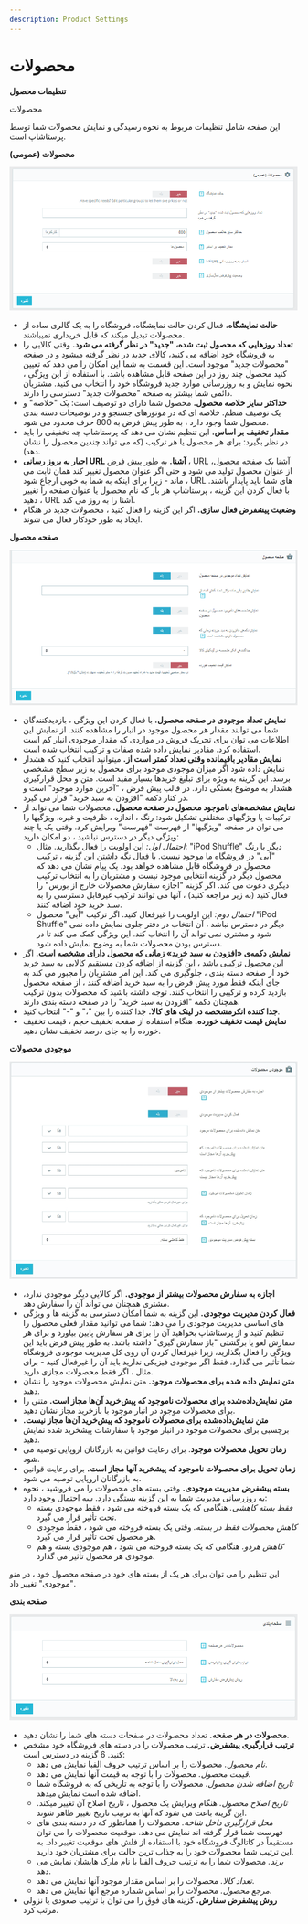 ```yaml
---
description: Product Settings
---
```


# محصولات

**تنظیمات محصول**

محصولات

این صفحه شامل تنظیمات مربوط به نحوه رسیدگی و نمایش محصولات شما توسط پرستاشاپ است.

**محصولات \(عمومی\)**

![](../../../.gitbook/assets/0%20%2864%29.png)

* **حالت نمایشگاه.** فعال کردن حالت نمایشگاه، فروشگاه را به یک گالری ساده از محصولات تبدیل میکند که قابل خریداری نمیباشند.
* **تعداد روزهایی که محصول ثبت شده، "جدید" در نظر گرفته می شود.** وقتی کالایی را به فروشگاه خود اضافه می کنید، کالای جدید در نظر گرفته میشود و در صفحه "محصولات جدید" موجود است. این قسمت به شما این امکان را می دهد که تعیین کنید محصول چند روز در این صفحه قابل مشاهده باشد. با استفاده از این ویژگی ، نحوه نمایش و به روزرسانی موارد جدید فروشگاه خود را انتخاب می کنید. مشتریان دائمی شما بیشتر به صفحه "محصولات جدید" دسترسی را دارند.
* **حداکثر سایز خلاصه محصول.** محصول شما دارای دو توصیف است: یک "خلاصه" و یک توصیف منظم. خلاصه ای که در موتورهای جستجو و در توضیحات دسته بندی محصول شما وجود دارد ، به طور پیش فرض به 800 حرف محدود می شود.
* **مقدار تخفیف بر اساس.** این تنظیم نشان می دهد که پرستاشاپ چه تخفیفی را باید در نظر بگیرد: برای هر محصول یا هر ترکیب \(که می تواند چندین محصول را نشان دهد\).
* **اجبار به بروز رسانی URL آشنا.** به طور پیش فرض ، URL آشنا یک صفحه محصول، از عنوان محصول تولید می شود و حتی اگر عنوان محصول تغییر کند همان ثابت می ماند - زیرا برای اینکه به شما به خوبی ارجاع شود ، URL های شما باید پایدار باشند. با فعال کردن این گزینه ، پرستاشاپ هر بار که نام محصول یا عنوان صفحه را تغییر دهید ، URL آشنا را به روز می کند.
* **وضعیت پیشفرض فعال سازی.** اگر این گزینه را فعال کنید ، محصولات جدید در هنگام ایجاد به طور خودکار فعال می شوند.

**صفحه محصول**

![](../../../.gitbook/assets/1%20%2841%29.png)

* **نمایش تعداد موجودی در صفحه محصول.** با فعال کردن این ویژگی ، بازدیدکنندگان شما می توانند مقدار هر محصول موجود در انبار را مشاهده کنند. از نمایش این اطلاعات می توان برای تحریک فروش در مواردی که مقدار موجودی انبار کم است استفاده کرد. مقادیر نمایش داده شده صفات و ترکیب انتخاب شده است.
* **نمایش مقادیر باقیمانده وقتی تعداد کمتر است از.** میتوانید انتخاب کنید که هشدار نمایش داده شود اگر میزان موجودی موجود برای محصول به زیر سطح مشخصی برسد. این گزینه به ویژه برای تبلیغ خریدها بسیار مفید است. متن و محل قرارگیری هشدار به موضوع بستگی دارد. در قالب پیش فرض ، "آخرین موارد موجود" است و در کنار دکمه "افزودن به سبد خرید" قرار می گیرد.
* **نمایش مشخصه‌های ناموجود محصول در صفحه محصول.** محصولات شما می تواند از ترکیبات یا ویژگیهای مختلفی تشکیل شود: رنگ ، اندازه ، ظرفیت و غیره. ویژگیها را می توان در صفحه "ویژگیها" از فهرست "فهرست" ویرایش کرد. وقتی یک یا چند ویژگی دیگر در دسترس نباشید ، دو امکان دارید:
  * _احتمال اول:_ این اولویت را فعال بگذارید. مثال: "iPod Shuffle" دیگر با رنگ "آبی" در فروشگاه ما موجود نیست. با فعال نگه داشتن این گزینه ، ترکیب محصول در فروشگاه قابل مشاهده خواهد بود. یک پیام نشان می دهد که محصول دیگر در گزینه انتخابی موجود نیست و مشتریان را به انتخاب ترکیب دیگری دعوت می کند. اگر گزینه "اجازه سفارش محصولات خارج از بورس" را فعال کنید \(به زیر مراجعه کنید\) ، آنها می توانند ترکیب غیرقابل دسترسی را به سبد خرید خود اضافه کنند.
  * _احتمال دوم:_ این اولویت را غیرفعال کنید. اگر ترکیب "آبی" محصول "iPod Shuffle" دیگر در دسترس نباشد ، آن انتخاب در دفتر جلوی نمایش داده نمی شود و مشتری نمی تواند آن را انتخاب کند. این ویژگی کمک می کند تا در دسترس بودن محصولات شما به وضوح نمایش داده شود.
* **نمایش دکمه‌ی «افزودن به سبد خرید» زمانی که محصول دارای مشخصه است.** اگر این محصول ترکیبی باشد ، این گزینه از اضافه کردن مستقیم کالایی به سبد خرید خود از صفحه دسته بندی ، جلوگیری می کند. این امر مشتریان را مجبور می کند به جای اینکه فقط مورد پیش فرض را به سبد خرید اضافه کنند ، از صفحه محصول بازدید کرده و ترکیبی را انتخاب کنند. توجه داشته باشید که محصولات بدون ترکیب همچنان دکمه "افزودن به سبد خرید" را در صفحه دسته بندی دارند.
* **جدا کننده انکرمشخصه در لینک های کالا.** جدا کننده را بین "،" و "-" انتخاب کنید.
* **نمایش قیمت تخفیف خورده.** هنگام استفاده از صفحه تخفیف حجم ، قیمت تخفیف خورده را به جای درصد تخفیف نشان دهید.

**موجودی محصولات**

![](../../../.gitbook/assets/2%20%2824%29.png)

* **اجازه به سفارش محصولات بیشتر از موجودی.** اگر کالایی دیگر موجودی ندارد، مشتری همچنان می تواند آن را سفارش دهد.
* **فعال کردن مدیریت موجودی.** این گزینه به شما امکان دسترسی به گزینه ها و ویژگی های اساسی مدیریت موجودی را می دهد: شما می توانید مقدار فعلی محصول را تنظیم کنید و از پرستاشاپ بخواهید آن را برای هر سفارش پایین بیاورد و برای هر سفارش لغو یا برگشتی "باز سفارش گیری" داشته باشد. به طور پیش فرض باید این ویژگی را فعال بگذارید، زیرا غیرفعال کردن آن روی کل مدیریت موجودی فروشگاه شما تأثیر می گذارد. فقط اگر موجودی فیزیکی ندارید باید آن را غیرفعال کنید - برای مثال ، اگر فقط محصولات مجازی دارید.
* **متن نمایش داده شده برای محصولات موجود.** متن نمایش محصولات موجود را نشان دهید.
* **متن نمایش‌داده‌شده برای محصولات ناموجود که پیش‌خرید آن‌ها مجاز است.** متنی را برای محصولات موجود در انبار موجود با بازخرید مجاز نشان دهید.
* **متن نمایش‌داده‌شده برای محصولات ناموجود که پیش‌خرید آن‌ها مجاز نیست.** برچسبی برای محصولات موجود در انبار موجود با سفارشات پیشخرید شده نمایش دهید.
* **زمان تحویل محصولات موجود**. برای رعایت قوانین به بازرگانان اروپایی توصیه می شود.
* **زمان تحویل برای محصولات ناموجود که پیشخرید آنها مجاز است.** برای رعایت قوانین به بازرگانان اروپایی توصیه می شود.
* **بسته پیشفرض مدیریت موجودی.** وقتی بسته های محصولات را می فروشید ، نحوه به روزرسانی مدیریت شما به این گزینه بستگی دارد. سه احتمال وجود دارد:
  * _فقط بسته کاهشی._ هنگامی که یک بسته فروخته می شود ، فقط موجودی بسته تحت تأثیر قرار می گیرد.
  * _کاهش محصولات فقط در بسته._ وقتی یک بسته فروخته می شود ، فقط موجودی هر محصول تحت تأثیر قرار می گیرد.
  * _کاهش هردو._ هنگامی که یک بسته فروخته می شود ، هم موجودی بسته و هم موجودی هر محصول تأثیر می گذارد.

این تنظیم را می توان برای هر یک از بسته های خود در صفحه محصول خود ، در منو "موجودی" تغییر داد.

**صفحه بندی**

![](../../../.gitbook/assets/3%20%2814%29.png)

* **محصولات در هر صفحه.** تعداد محصولات در صفحات دسته های شما را نشان دهید.
* **ترتیب قرارگیری پیشفرض.** ترتیب محصولات را در دسته های فروشگاه خود مشخص کنید. 6 گزینه در دسترس است:
  * _نام محصول._ محصولات را بر اساس ترتیب حروف الفبا نمایش می دهد.
  * _قیمت محصول._ محصولات را با توجه به قیمت آنها نمایش می دهد.
  * _تاریخ اضافه شدن محصول._ محصولات را با توجه به تاریخی که به فروشگاه شما اضافه شده است نمایش میدهد.
  * _تاریخ اصلاح محصول._ هنگام ویرایش یک محصول ، تاریخ اصلاح آن تغییر میکند. این گزینه باعث می شود که آنها به ترتیب تاریخ تغییر ظاهر شوند.
  * _محل قرارگیری داخل شاخه._ محصولات را همانطور که در دسته بندی های فهرست شما قرار گرفته اند نمایش می دهد. موقعیت محصولات را می توان مستقیماً در کاتالوگ فروشگاه خود با استفاده از فلش های موقعیت تغییر داد. به این ترتیب شما محصولات خود را به جذاب ترین حالت برای مشتریان خود دارید.
  * _برند._ محصولات شما را به ترتیب حروف الفبا با نام مارک هایشان نمایش می دهد.
  * _تعداد کالا._ محصولات را بر اساس مقدار موجود آنها نمایش می دهد.
  * _مرجع محصول._ محصولات را بر اساس شماره مرجع آنها نمایش می دهد.
* **روش پیشفرض سفارش.** گزینه های فوق را می توان با ترتیب صعودی یا نزولی مرتب کرد.

